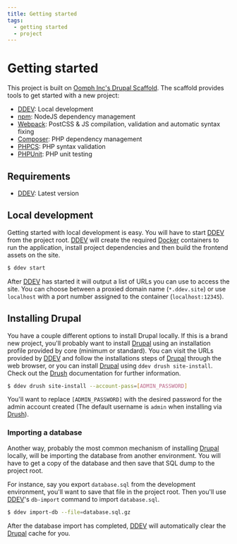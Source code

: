 ```yaml
---
title: Getting started
tags:
  - getting started
  - project
---
```

# Getting started

This project is built on [Oomph Inc's Drupal Scaffold][]. The scaffold provides
tools to get started with a new project:

* [DDEV][]: Local development
* [npm][]: NodeJS dependency management
* [Webpack][]: PostCSS & JS compilation, validation and automatic syntax fixing
* [Composer][]: PHP dependency management
* [PHPCS][]: PHP syntax validation
* [PHPUnit][]: PHP unit testing

## Requirements

* [DDEV][]: Latest version

## Local development

Getting started with local development is easy. You will have to start [DDEV][]
from the project root. [DDEV][] will create the required [Docker][] containers
to run the application, install project dependencies and then build the frontend
assets on the site.

```bash
$ ddev start
```

After [DDEV][] has started it will output a list of URLs you can use to access
the site. You can choose between a proxied domain name (`*.ddev.site`) or use
`localhost` with a port number assigned to the container (`localhost:12345`).

## Installing Drupal

You have a couple different options to install Drupal locally. If this is a
brand new project, you'll probably want to install [Drupal][] using an
installation profile provided by core (minimum or standard). You can visit the
URLs provided by [DDEV][] and follow the installations steps of [Drupal][]
through the web browser, or you can install [Drupal][] using
`ddev drush site-install`. Check out the [Drush][] documentation for further
information.

```bash
$ ddev drush site-install --account-pass=[ADMIN_PASSWORD]
```

You'll want to replace `[ADMIN_PASSWORD]` with the desired password for the
admin account created (The default username is `admin` when installing via
[Drush][]).

### Importing a database

Another way, probably the most common mechanism of installing [Drupal][]
locally, will be importing the database from another environment. You will have
to get a copy of the database and then save that SQL dump to the project root.

For instance, say you export `database.sql` from the development environment,
you'll want to save that file in the project root. Then you'll use [DDEV][]'s
`db-import` command to import `database.sql`.

```bash
$ ddev import-db --file=database.sql.gz
```

After the database import has completed, [DDEV][] will automatically clear the
[Drupal][] cache for you.


[Oomph Inc's Drupal Scaffold]: https://github.com/oomphinc/drupal-scaffold.git
[DDEV]: https://ddev.readthedocs.io/en/stable
[npm]: https://npmjs.com
[Webpack]: https://webpack.js.org
[PostCSS]: https://postcss.org
[Composer]: https://getcomposer.org
[PHPCS]: https://github.com/squizlabs/PHP_CodeSniffer
[PHPUnit]: https://phpunit.de
[Docker]: https://docker.com
[Drupal]: https://drupal.org
[Drush]: https://drush.org
